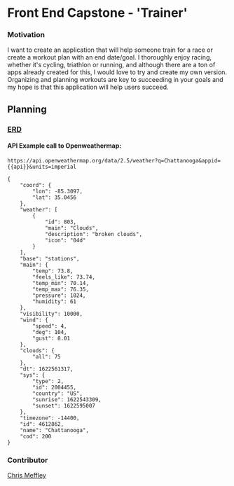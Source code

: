 # Front End Capstone - 'Trainer'

### Motivation
I want to create an application that will help someone train for a race or create a workout plan with an end date/goal. I thoroughly enjoy racing, whether it's cycling, triathlon or running, and although there are a ton of apps already created for this, I would love to try and create my own version. Organizing and planning workouts are key to succeeding in your goals and my hope is that this application will help users succeed. 

## Planning
### [ERD](https://dbdiagram.io/d/60b2709bb29a09603d171b11)


#### API Example call to Openweathermap:
`https://api.openweathermap.org/data/2.5/weather?q=Chattanooga&appid={{api}}&units=imperial`

```
{
    "coord": {
        "lon": -85.3097,
        "lat": 35.0456
    },
    "weather": [
        {
            "id": 803,
            "main": "Clouds",
            "description": "broken clouds",
            "icon": "04d"
        }
    ],
    "base": "stations",
    "main": {
        "temp": 73.8,
        "feels_like": 73.74,
        "temp_min": 70.14,
        "temp_max": 76.35,
        "pressure": 1024,
        "humidity": 61
    },
    "visibility": 10000,
    "wind": {
        "speed": 4,
        "deg": 104,
        "gust": 8.01
    },
    "clouds": {
        "all": 75
    },
    "dt": 1622561317,
    "sys": {
        "type": 2,
        "id": 2004455,
        "country": "US",
        "sunrise": 1622543309,
        "sunset": 1622595007
    },
    "timezone": -14400,
    "id": 4612862,
    "name": "Chattanooga",
    "cod": 200
}
```


### Contributor
[Chris Meffley](https://github.com/cmeffley)
